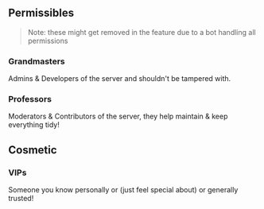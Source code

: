 

## Permissibles
> Note: these might get removed in the feature due to a bot handling all permissions
### Grandmasters 
Admins & Developers of the server and shouldn't be tampered with.
### Professors 
Moderators & Contributors of the server, they help maintain & keep everything tidy!


## Cosmetic
### VIPs 
Someone you know personally or (just feel special about) or generally trusted!
